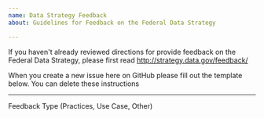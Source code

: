 ```yaml
---
name: Data Strategy Feedback
about: Guidelines for Feedback on the Federal Data Strategy

---
```


If you haven't already reviewed directions for provide feedback on the Federal Data Strategy, please first read http://strategy.data.gov/feedback/

When you create a new issue here on GitHub please fill out the template below. You can delete these instructions 

-----
Feedback Type (Practices, Use Case, Other)
